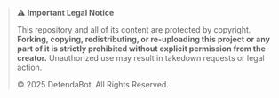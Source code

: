 > ⚠️ **Important Legal Notice**
>
> This repository and all of its content are protected by copyright.
> **Forking, copying, redistributing, or re-uploading this project or any part of it is strictly prohibited without explicit permission from the creator.**
> Unauthorized use may result in takedown requests or legal action.
>
> © 2025 DefendaBot. All Rights Reserved.
